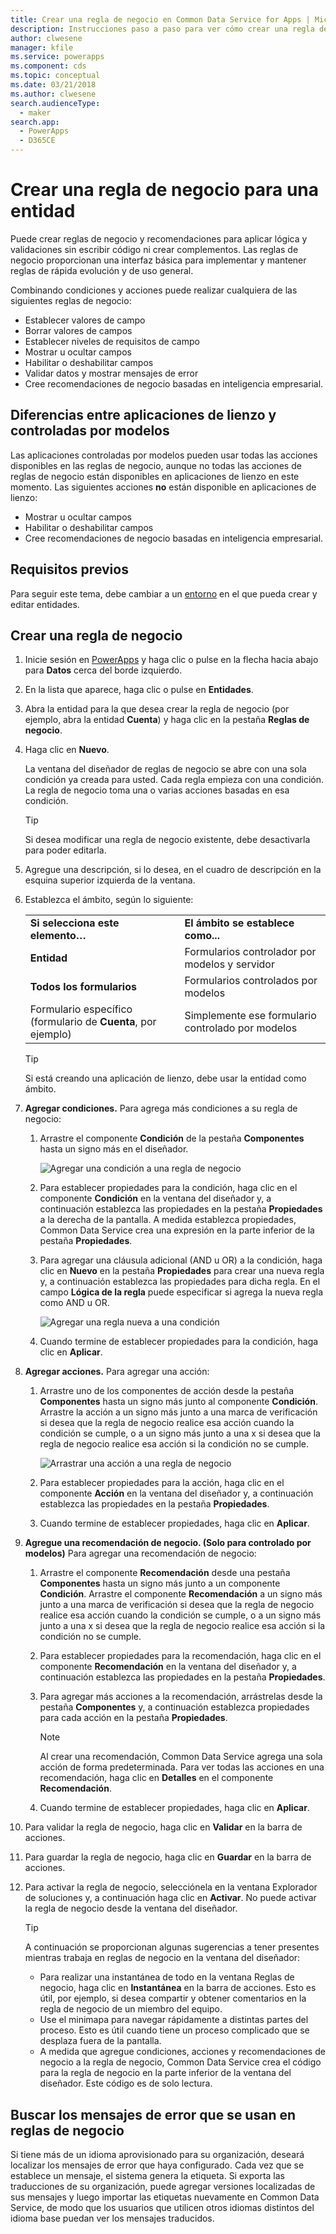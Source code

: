 ```yaml
---
title: Crear una regla de negocio en Common Data Service for Apps | Microsoft Docs
description: Instrucciones paso a paso para ver cómo crear una regla de negocio en Common Data Service (CDS) for Apps.
author: clwesene
manager: kfile
ms.service: powerapps
ms.component: cds
ms.topic: conceptual
ms.date: 03/21/2018
ms.author: clwesene
search.audienceType:
  - maker
search.app:
  - PowerApps
  - D365CE
---
```


# <a name="create-a-business-rule-for-an-entity"></a>Crear una regla de negocio para una entidad

Puede crear reglas de negocio y recomendaciones para aplicar lógica y validaciones sin escribir código ni crear complementos. Las reglas de negocio proporcionan una interfaz básica para implementar y mantener reglas de rápida evolución y de uso general. 
  
Combinando condiciones y acciones puede realizar cualquiera de las siguientes reglas de negocio:  
  
* Establecer valores de campo  
* Borrar valores de campos  
* Establecer niveles de requisitos de campo  
* Mostrar u ocultar campos  
* Habilitar o deshabilitar campos  
* Validar datos y mostrar mensajes de error  
* Cree recomendaciones de negocio basadas en inteligencia empresarial.  
  
## <a name="differences-between-canvas-and-model-driven-apps"></a>Diferencias entre aplicaciones de lienzo y controladas por modelos

Las aplicaciones controladas por modelos pueden usar todas las acciones disponibles en las reglas de negocio, aunque no todas las acciones de reglas de negocio están disponibles en aplicaciones de lienzo en este momento. Las siguientes acciones **no** están disponible en aplicaciones de lienzo:

* Mostrar u ocultar campos  
* Habilitar o deshabilitar campos  
* Cree recomendaciones de negocio basadas en inteligencia empresarial.  

## <a name="prerequisites"></a>Requisitos previos
Para seguir este tema, debe cambiar a un [entorno](../canvas-apps/working-with-environments.md) en el que pueda crear y editar entidades.

## <a name="create-a-business-rule"></a>Crear una regla de negocio
  
1. Inicie sesión en [PowerApps](https://web.powerapps.com/?utm_source=padocs&utm_medium=linkinadoc&utm_campaign=referralsfromdoc) y haga clic o pulse en la flecha hacia abajo para **Datos** cerca del borde izquierdo.

2. En la lista que aparece, haga clic o pulse en **Entidades**.
  
3. Abra la entidad para la que desea crear la regla de negocio (por ejemplo, abra la entidad **Cuenta**) y haga clic en la pestaña **Reglas de negocio**.  

4. Haga clic en **Nuevo**.  
  
    La ventana del diseñador de reglas de negocio se abre con una sola condición ya creada para usted. Cada regla empieza con una condición. La regla de negocio toma una o varias acciones basadas en esa condición.  

    > [!TIP]
    > Si desea modificar una regla de negocio existente, debe desactivarla para poder editarla.  
  
5. Agregue una descripción, si lo desea, en el cuadro de descripción en la esquina superior izquierda de la ventana.
  
6. Establezca el ámbito, según lo siguiente:  
  
    |||  
    |-|-|  
    |**Si selecciona este elemento…**|**El ámbito se establece como...**|  
    |**Entidad**|Formularios controlador por modelos y servidor|  
    |**Todos los formularios**|Formularios controlados por modelos|  
    |Formulario específico (formulario de **Cuenta**, por ejemplo)|Simplemente ese formulario controlado por modelos|  

    > [!TIP]
    > Si está creando una aplicación de lienzo, debe usar la entidad como ámbito.
  
7. **Agregar condiciones.** Para agrega más condiciones a su regla de negocio:  
  
    1. Arrastre el componente **Condición** de la pestaña **Componentes** hasta un signo más en el diseñador.  
  
        ![Agregar una condición a una regla de negocio](./media/data-platform-cds-create-business-rule/add-condition-business-rule.png "Agregar una condición a una regla de negocio")  
  
    2. Para establecer propiedades para la condición, haga clic en el componente **Condición** en la ventana del diseñador y, a continuación establezca las propiedades en la pestaña **Propiedades** a la derecha de la pantalla. A medida establezca propiedades, Common Data Service crea una expresión en la parte inferior de la pestaña **Propiedades**.  
  
    3. Para agregar una cláusula adicional (AND u OR) a la condición, haga clic en **Nuevo** en la pestaña **Propiedades** para crear una nueva regla y, a continuación establezca las propiedades para dicha regla. En el campo **Lógica de la regla** puede especificar si agrega la nueva regla como AND u OR.  
  
        ![Agregar una regla nueva a una condición](./media/data-platform-cds-create-business-rule/add-new-rule-condition.png "Agregar una regla nueva a una condición")  
  
    4. Cuando termine de establecer propiedades para la condición, haga clic en **Aplicar**.  
  
8. **Agregar acciones.** Para agregar una acción:  
  
    1. Arrastre uno de los componentes de acción desde la pestaña **Componentes** hasta un signo más junto al componente **Condición**. Arrastre la acción a un signo más junto a una marca de verificación si desea que la regla de negocio realice esa acción cuando la condición se cumple, o a un signo más junto a una x si desea que la regla de negocio realice esa acción si la condición no se cumple.
  
        ![Arrastrar una acción a una regla de negocio](./media/data-platform-cds-create-business-rule/drag-an-action-business-rule.png "Arrastrar una acción a una regla de negocio")  
  
    2. Para establecer propiedades para la acción, haga clic en el componente **Acción** en la ventana del diseñador y, a continuación establezca las propiedades en la pestaña **Propiedades**.  
  
    3. Cuando termine de establecer propiedades, haga clic en **Aplicar**.  
  
9. **Agregue una recomendación de negocio. (Solo para controlado por modelos)** Para agregar una recomendación de negocio:  
  
    1. Arrastre el componente **Recomendación** desde una pestaña **Componentes** hasta un signo más junto a un componente **Condición**. Arrastre el componente **Recomendación** a un signo más junto a una marca de verificación si desea que la regla de negocio realice esa acción cuando la condición se cumple, o a un signo más junto a una x si desea que la regla de negocio realice esa acción si la condición no se cumple.  
  
    2. Para establecer propiedades para la recomendación, haga clic en el componente **Recomendación** en la ventana del diseñador y, a continuación establezca las propiedades en la pestaña **Propiedades**.  
  
    3. Para agregar más acciones a la recomendación, arrástrelas desde la pestaña **Componentes** y, a continuación establezca propiedades para cada acción en la pestaña **Propiedades**.  
  
        > [!NOTE]
        >  Al crear una recomendación, Common Data Service agrega una sola acción de forma predeterminada. Para ver todas las acciones en una recomendación, haga clic en **Detalles** en el componente **Recomendación**.  
  
    4. Cuando termine de establecer propiedades, haga clic en **Aplicar**.  
  
10. Para validar la regla de negocio, haga clic en **Validar** en la barra de acciones.  
  
11. Para guardar la regla de negocio, haga clic en **Guardar** en la barra de acciones.  
12. Para activar la regla de negocio, selecciónela en la ventana Explorador de soluciones y, a continuación haga clic en **Activar**. No puede activar la regla de negocio desde la ventana del diseñador.  
  
    > [!TIP]
    >  A continuación se proporcionan algunas sugerencias a tener presentes mientras trabaja en reglas de negocio en la ventana del diseñador:  
    >   
    > - Para realizar una instantánea de todo en la ventana Reglas de negocio, haga clic en **Instantánea** en la barra de acciones. Esto es útil, por ejemplo, si desea compartir y obtener comentarios en la regla de negocio de un miembro del equipo.  
    > - Use el minimapa para navegar rápidamente a distintas partes del proceso. Esto es útil cuando tiene un proceso complicado que se desplaza fuera de la pantalla.  
    > - A medida que agregue condiciones, acciones y recomendaciones de negocio a la regla de negocio, Common Data Service crea el código para la regla de negocio en la parte inferior de la ventana del diseñador. Este código es de solo lectura.  
  
## <a name="localize-error-messages-used-in-business-rules"></a>Buscar los mensajes de error que se usan en reglas de negocio  
 Si tiene más de un idioma aprovisionado para su organización, deseará localizar los mensajes de error que haya configurado. Cada vez que se establece un mensaje, el sistema genera la etiqueta. Si exporta las traducciones de su organización, puede agregar versiones localizadas de sus mensajes y luego importar las etiquetas nuevamente en Common Data Service, de modo que los usuarios que utilicen otros idiomas distintos del idioma base puedan ver los mensajes traducidos.  
  

